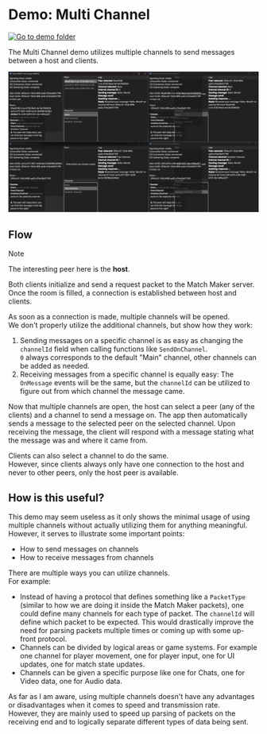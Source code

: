 # Demo: Multi Channel

[![Go to demo folder](https://img.shields.io/badge/Go_to_demo_folder-2ea44f?style=for-the-badge)](https://github.com/SakulFlee/Godot-WebRTC-Match-Maker/tree/main/Godot%20Project/Demos/MultiChannel)

The Multi Channel demo utilizes multiple channels to send messages between a host and clients.

![Demo: Multi Channel](../../.github/images/DemoMultiChannel.png)

## Flow

> [!NOTE]  
> The interesting peer here is the **host**.

Both clients initialize and send a request packet to the Match Maker server.  
Once the room is filled, a connection is established between host and clients.

As soon as a connection is made, multiple channels will be opened.  
We don't properly utilize the additional channels, but show how they work:

1. Sending messages on a specific channel is as easy as changing the `channelId` field when calling functions like `SendOnChannel`.  
   `0` always corresponds to the default "Main" channel, other channels can be added as needed.
1. Receiving messages from a specific channel is equally easy: The `OnMessage` events will be the same, but the `channelId` can be utilized to figure out from which channel the message came.

Now that multiple channels are open, the host can select a peer (any of the clients) and a channel to send a message on.
The app then automatically sends a message to the selected peer on the selected channel.
Upon receiving the message, the client will respond with a message stating what the message was and where it came from.

Clients can also select a channel to do the same.  
However, since clients always only have one connection to the host and never to other peers, only the host peer is available.

## How is this useful?

This demo may seem useless as it only shows the minimal usage of using multiple channels without actually utilizing them for anything meaningful. However, it serves to illustrate some important points:

- How to send messages on channels
- How to receive messages from channels

There are multiple ways you can utilize channels.  
For example:

- Instead of having a protocol that defines something like a `PacketType` (similar to how we are doing it inside the Match Maker packets), one could define many channels for each type of packet. The `channelId` will define which packet to be expected. This would drastically improve the need for parsing packets multiple times or coming up with some up-front protocol.
- Channels can be divided by logical areas or game systems. For example one channel for player movement, one for player input, one for UI updates, one for match state updates.
- Channels can be given a specific purpose like one for Chats, one for Video data, one for Audio data.

As far as I am aware, using multiple channels doesn't have any advantages or disadvantages when it comes to speed and transmission rate.  
However, they are mainly used to speed up parsing of packets on the receiving end and to logically separate different types of data being sent.
